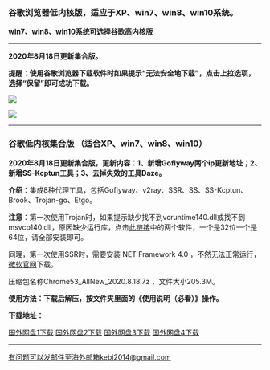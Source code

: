 ### 谷歌浏览器低内核版，适应于XP、win7、win8、win10系统。

**win7、win8、win10系统可选择[谷歌高内核版](https://github.com/Alvin9999/new-pac/wiki/%E9%AB%98%E5%86%85%E6%A0%B8%E7%89%88)**

***

**2020年8月18日更新集合版。**

**提醒：使用谷歌浏览器下载软件时如果提示“无法安全地下载”，点击上拉选项，选择“保留”即可成功下载。**

![](https://cdn.jsdelivr.net/gh/Alvin9999/pac2/softimag/baoliu3.jpg)

![](https://cdn.jsdelivr.net/gh/Alvin9999/pac2/softimag/baoliu2.jpg)

***

### 谷歌低内核集合版 （适合XP、win7、win8、win10）

**2020年8月18日更新集合版，更新内容：1、新增Goflyway两个ip更新地址；2、新增SS-Kcptun工具；3、去掉失效的工具Daze。**

**介绍**：集成8种代理工具，包括Goflyway、v2ray、SSR、SS、SS-Kcptun、Brook、Trojan-go、Etgo。

**注意**：第一次使用Trojan时，如果提示缺少找不到vcruntime140.dll或找不到msvcp140.dll，原因缺少运行库，点击[此链接](https://www.microsoft.com/en-us/download/details.aspx?id=48145)中的两个软件，一个是32位一个是64位，请全部安装即可。

同理，第一次使用SSR时，需要安装 NET Framework 4.0 ，不然无法正常运行，[微软官网](https://www.microsoft.com/zh-cn/download/details.aspx?id=17718)下载。

压缩包名称Chrome53_AllNew_2020.8.18.7z ，文件大小205.3M。

**使用方法：下载后解压，按文件夹里面的《使用说明（必看）》操作。**

**下载地址：**

[国外网盘1下载](https://tr61.free4444.xyz/Chrome53_AllNew_2020.8.18.7z) 
[国外网盘2下载](https://tr21.free4444.xyz/Chrome53_AllNew_2020.8.18.7z) 
[国外网盘3下载](https://tr51.free4444.xyz/Chrome53_AllNew_2020.8.18.7z) 
[国外网盘4下载](https://tr11.free4444.xyz/html/2020818/Chrome53_AllNew_2020.8.18.7z) 


***

有问题可以发邮件至海外邮箱kebi2014@gmail.com
